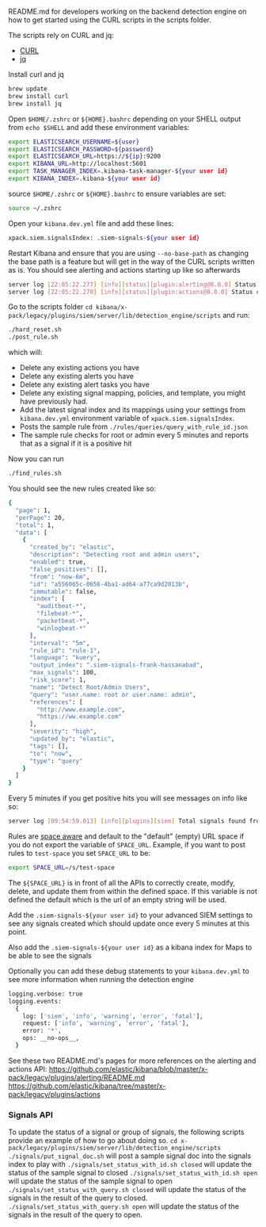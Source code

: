 README.md for developers working on the backend detection engine on how to get started
using the CURL scripts in the scripts folder.

The scripts rely on CURL and jq:

- [CURL](https://curl.haxx.se)
- [jq](https://stedolan.github.io/jq/)

Install curl and jq

```sh
brew update
brew install curl
brew install jq
```

Open `$HOME/.zshrc` or `${HOME}.bashrc` depending on your SHELL output from `echo $SHELL`
and add these environment variables:

```sh
export ELASTICSEARCH_USERNAME=${user}
export ELASTICSEARCH_PASSWORD=${password}
export ELASTICSEARCH_URL=https://${ip}:9200
export KIBANA_URL=http://localhost:5601
export TASK_MANAGER_INDEX=.kibana-task-manager-${your user id}
export KIBANA_INDEX=.kibana-${your user id}
```

source `$HOME/.zshrc` or `${HOME}.bashrc` to ensure variables are set:

```sh
source ~/.zshrc
```

Open your `kibana.dev.yml` file and add these lines:

```sh
xpack.siem.signalsIndex: .siem-signals-${your user id}
```

Restart Kibana and ensure that you are using `--no-base-path` as changing the base path is a feature but will
get in the way of the CURL scripts written as is. You should see alerting and actions starting up like so afterwards

```sh
server log [22:05:22.277] [info][status][plugin:alerting@8.0.0] Status changed from uninitialized to green - Ready
server log [22:05:22.270] [info][status][plugin:actions@8.0.0] Status changed from uninitialized to green - Ready
```

Go to the scripts folder `cd kibana/x-pack/legacy/plugins/siem/server/lib/detection_engine/scripts` and run:

```sh
./hard_reset.sh
./post_rule.sh
```

which will:

- Delete any existing actions you have
- Delete any existing alerts you have
- Delete any existing alert tasks you have
- Delete any existing signal mapping, policies, and template, you might have previously had.
- Add the latest signal index and its mappings using your settings from `kibana.dev.yml` environment variable of `xpack.siem.signalsIndex`.
- Posts the sample rule from `./rules/queries/query_with_rule_id.json`
- The sample rule checks for root or admin every 5 minutes and reports that as a signal if it is a positive hit

Now you can run

```sh
./find_rules.sh
```

You should see the new rules created like so:

```sh
{
  "page": 1,
  "perPage": 20,
  "total": 1,
  "data": [
    {
      "created_by": "elastic",
      "description": "Detecting root and admin users",
      "enabled": true,
      "false_positives": [],
      "from": "now-6m",
      "id": "a556065c-0656-4ba1-ad64-a77ca9d2013b",
      "immutable": false,
      "index": [
        "auditbeat-*",
        "filebeat-*",
        "packetbeat-*",
        "winlogbeat-*"
      ],
      "interval": "5m",
      "rule_id": "rule-1",
      "language": "kuery",
      "output_index": ".siem-signals-frank-hassanabad",
      "max_signals": 100,
      "risk_score": 1,
      "name": "Detect Root/Admin Users",
      "query": "user.name: root or user.name: admin",
      "references": [
        "http://www.example.com",
        "https://ww.example.com"
      ],
      "severity": "high",
      "updated_by": "elastic",
      "tags": [],
      "to": "now",
      "type": "query"
    }
  ]
}
```

Every 5 minutes if you get positive hits you will see messages on info like so:

```sh
server log [09:54:59.013] [info][plugins][siem] Total signals found from signal rule "id: a556065c-0656-4ba1-ad64-a77ca9d2013b", "ruleId: rule-1": 10000
```

Rules are [space aware](https://www.elastic.co/guide/en/kibana/master/xpack-spaces.html) and default
to the "default" (empty) URL space if you do not export the variable of `SPACE_URL`. Example, if you want to
post rules to `test-space` you set `SPACE_URL` to be:

```sh
export SPACE_URL=/s/test-space
```

The `${SPACE_URL}` is in front of all the APIs to correctly create, modify, delete, and update
them from within the defined space. If this variable is not defined the default which is the url of an
empty string will be used.

Add the `.siem-signals-${your user id}` to your advanced SIEM settings to see any signals
created which should update once every 5 minutes at this point.

Also add the `.siem-signals-${your user id}` as a kibana index for Maps to be able to see the
signals

Optionally you can add these debug statements to your `kibana.dev.yml` to see more information when running the detection
engine

```sh
logging.verbose: true
logging.events:
  {
    log: ['siem', 'info', 'warning', 'error', 'fatal'],
    request: ['info', 'warning', 'error', 'fatal'],
    error: '*',
    ops: __no-ops__,
  }
```

See these two README.md's pages for more references on the alerting and actions API:
https://github.com/elastic/kibana/blob/master/x-pack/legacy/plugins/alerting/README.md
https://github.com/elastic/kibana/tree/master/x-pack/legacy/plugins/actions

### Signals API

To update the status of a signal or group of signals, the following scripts provide an example of how to
go about doing so.
`cd x-pack/legacy/plugins/siem/server/lib/detection_engine/scripts`
`./signals/put_signal_doc.sh` will post a sample signal doc into the signals index to play with
`./signals/set_status_with_id.sh closed` will update the status of the sample signal to closed
`./signals/set_status_with_id.sh open` will update the status of the sample signal to open
`./signals/set_status_with_query.sh closed` will update the status of the signals in the result of the query to closed.
`./signals/set_status_with_query.sh open` will update the status of the signals in the result of the query to open.
